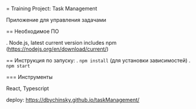 = Training Project: Task Management

Приложение для управления задачами

== Необходимое ПО

. Node.js, latest current version includes npm (https://nodejs.org/en/download/current/)

== Инструкция по запуску:
. `npm install` (для установки зависимостей)
. `npm start`

=== Инструменты

React, Typescript

deploy: https://dbychinsky.github.io/taskManagement/
